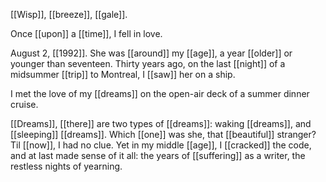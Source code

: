 [[Wisp]], [[breeze]], [[gale]].

Once [[upon]] a [[time]], I fell in love.  
  
August 2, [[1992]]. She was [[around]] my [[age]], a year [[older]] or younger than seventeen. Thirty years ago, on the last [[night]] of a midsummer [[trip]] to Montreal, I [[saw]] her on a ship.  
  
I met the love of my [[dreams]] on the open-air deck of a summer dinner cruise.  
  
[[Dreams]], [[there]] are two types of [[dreams]]: waking [[dreams]], and [[sleeping]] [[dreams]]. Which [[one]] was she, that [[beautiful]] stranger? Til [[now]], I had no clue. Yet in my middle [[age]], I [[cracked]] the code, and at last made sense of it all: the years of [[suffering]] as a writer, the restless nights of yearning.  
  
